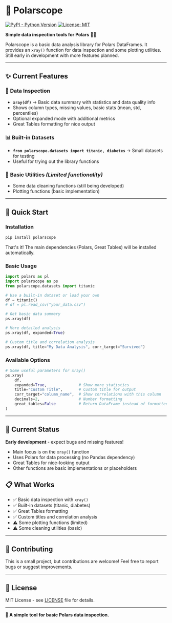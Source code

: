 # 🔬 Polarscope

[![PyPI - Python Version](https://img.shields.io/pypi/pyversions/polars.svg)](https://pypi.org/project/polars/)
[![License: MIT](https://img.shields.io/badge/License-MIT-yellow.svg)](LICENSE)

**Simple data inspection tools for Polars** 🐻‍❄️

Polarscope is a basic data analysis library for Polars DataFrames. It provides an `xray()` function for data inspection and some plotting utilities. Still early in development with more features planned.

---

## ✨ Current Features

### 🔬 **Data Inspection**
- **`xray(df)`** → Basic data summary with statistics and data quality info
- Shows column types, missing values, basic stats (mean, std, percentiles)
- Optional expanded mode with additional metrics
- Great Tables formatting for nice output

### 📊 **Built-in Datasets**
- **`from polarscope.datasets import titanic, diabetes`** → Small datasets for testing
- Useful for trying out the library functions

### 🧹 **Basic Utilities** *(Limited functionality)*
- Some data cleaning functions (still being developed)
- Plotting functions (basic implementation)

---

## 🚀 Quick Start

### Installation

```bash
pip install polarscope
```

That's it! The main dependencies (Polars, Great Tables) will be installed automatically.

### Basic Usage

```python
import polars as pl
import polarscope as ps
from polarscope.datasets import titanic

# Use a built-in dataset or load your own
df = titanic()
# df = pl.read_csv("your_data.csv")

# Get basic data summary
ps.xray(df)

# More detailed analysis
ps.xray(df, expanded=True)

# Custom title and correlation analysis
ps.xray(df, title="My Data Analysis", corr_target="Survived")
```

### Available Options

```python
# Some useful parameters for xray()
ps.xray(
    df,
    expanded=True,              # Show more statistics
    title="Custom Title",       # Custom title for output
    corr_target="column_name",  # Show correlations with this column
    decimals=2,                 # Number formatting
    great_tables=False          # Return DataFrame instead of formatted table
)
```

---

## 🚧 Current Status

**Early development** - expect bugs and missing features!

- Main focus is on the `xray()` function
- Uses Polars for data processing (no Pandas dependency)
- Great Tables for nice-looking output
- Other functions are basic implementations or placeholders

## 📋 What Works

- ✅ Basic data inspection with `xray()`
- ✅ Built-in datasets (titanic, diabetes)
- ✅ Great Tables formatting
- ✅ Custom titles and correlation analysis
- ⚠️ Some plotting functions (limited)
- ⚠️ Some cleaning utilities (basic)

---

## 🤝 Contributing

This is a small project, but contributions are welcome! Feel free to report bugs or suggest improvements.

---

## 📄 License

MIT License - see [LICENSE](LICENSE) file for details.

---

**🔬 A simple tool for basic Polars data inspection.**